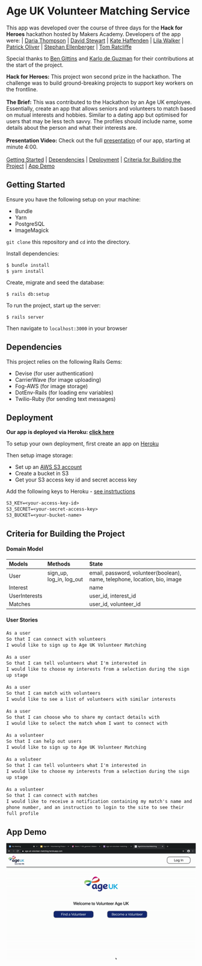 Age UK Volunteer Matching Service
===================

This app was developed over the course of three days for the **Hack for Heroes** hackathon hosted by Makers Academy. Developers of the app were: |  [Daria Thompson](https://github.com/dariathompson) | [David Stewart](https://github.com/DavidStewartLDN) |  [Kate Haffenden](https://github.com/naeglinghaff) | [Lila Walker](https://github.com/lilawalker) | [Patrick Oliver](https://github.com/poliver24) | [Stephan Ellenberger](https://github.com/stellenberger) | [Tom Ratcliffe](https://github.com/ratcliffetj)

Special thanks to [Ben Gittins](https://github.com/squareben1) and [Karlo de Guzman](https://github.com/Kdeg0040) for their contributions at the start of the project.

**Hack for Heroes:** This project won second prize in the hackathon. The challenge was to build ground-breaking projects to support key workers on the frontline.\
\
**The Brief:** This was contributed to the Hackathon by an Age UK employee. Essentially, create an app that allows seniors and volunteers to match based on mutual interests and hobbies. Similar to a dating app but optimised for users that may be less tech savvy. The profiles should include name, some details about the person and what their interests are.\
\
**Presentation Video:** Check out the full [presentation](https://www.youtube.com/watch?v=tafnwcPW1Io) of our app, starting at minute 4:00.\
\
[Getting Started](#getting-started) | [Dependencies](#dependencies) | [Deployment](#deployment) | [Criteria for Building the Project](#criteria-for-building-the-project) | [App Demo](#app-demo)

## Getting Started

Ensure you have the following setup on your machine:
- Bundle
- Yarn
- PostgreSQL
- ImageMagick

`git clone` this repository and `cd` into the directory.

Install dependencies:

```
$ bundle install
$ yarn install
```

Create, migrate and seed the database:

```
$ rails db:setup
```

To run the project, start up the server:

```
$ rails server
```

Then navigate to `localhost:3000` in your browser


## Dependencies

This project relies on the following Rails Gems:

- Devise (for user authentication)
- CarrierWave (for image uploading)
- Fog-AWS (for image storage)
- DotEnv-Rails (for loading env variables)
- Twilio-Ruby (for sending text messages)

## Deployment

**Our app is deployed via Heroku: [click here](https://age-uk-volunteer-matching.herokuapp.com/)**

To setup your own deployment, first create an app on [Heroku](https://www.heroku.com/)

Then setup image storage:

- Set up an [AWS S3 account](https://aws.amazon.com/s3/)
- Create a bucket in S3
- Get your S3 access key id and secret access key

Add the following keys to Heroku - [see instrtuctions](https://devcenter.heroku.com/articles/config-vars)

```
S3_KEY=<your-access-key-id>
S3_SECRET=<your-secret-access-key>
S3_BUCKET=<your-bucket-name>
```

## Criteria for Building the Project

#### Domain Model

| Models | Methods | State |
| :--- |:--- | :--- |
| User | sign_up, log_in, log_out  | email, password, volunteer(boolean), name, telephone, location, bio, image |
| Interest | | name |
| UserInterests | | user_id, interest_id |
| Matches | | user_id, volunteer_id |


#### User Stories

```
As a user
So that I can connect with volunteers
I would like to sign up to Age UK Volunteer Matching

As a user
So that I can tell volunteers what I'm interested in
I would like to choose my interests from a selection during the sign up stage

As a user
So that I can match with volunteers
I would like to see a list of volunteers with similar interests

As a user
So that I can choose who to share my contact details with
I would like to select the match whom I want to connect with

As a volunteer
So that I can help out users
I would like to sign up to Age UK Volunteer Matching

As a voluteer
So that I can tell volunteers what I'm interested in
I would like to choose my interests from a selection during the sign up stage

As a volunteer
So that I can connect with matches
I would like to receive a notification containing my match's name and phone number, and an instruction to login to the site to see their full profile
```

## App Demo

![Age UK Demo](public/images/AgeUk_demo.gif)
